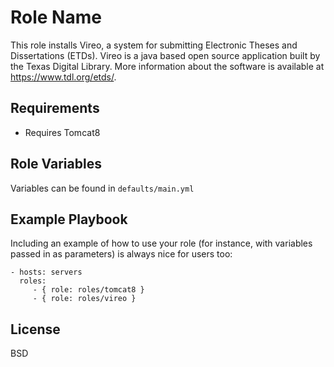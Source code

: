 Role Name
=========

This role installs Vireo, a system for submitting Electronic Theses and Dissertations (ETDs). Vireo is a java based open source application built by the Texas Digital Library. More information about the software is available at https://www.tdl.org/etds/.

Requirements
------------
* Requires Tomcat8

Role Variables
--------------
Variables can be found in `defaults/main.yml`

Example Playbook
----------------

Including an example of how to use your role (for instance, with variables
passed in as parameters) is always nice for users too:

    - hosts: servers
      roles:
         - { role: roles/tomcat8 }
         - { role: roles/vireo }

License
-------

BSD
